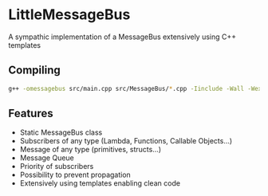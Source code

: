 # LittleMessageBus

A sympathic implementation of a MessageBus extensively using C++ templates

## Compiling

```bash
g++ -omessagebus src/main.cpp src/MessageBus/*.cpp -Iinclude -Wall -Wextra -std=c++11
```

## Features

* Static MessageBus class
* Subscribers of any type (Lambda, Functions, Callable Objects...)
* Message of any type (primitives, structs...)
* Message Queue
* Priority of subscribers
* Possibility to prevent propagation
* Extensively using templates enabling clean code
